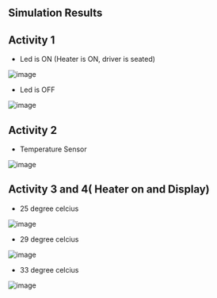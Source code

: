## Simulation Results

## Activity 1
* Led is ON (Heater is ON, driver is seated)

![image](https://user-images.githubusercontent.com/80762665/116703487-f9e4e800-a9e7-11eb-8161-92c49e15b1d7.png)

* Led is OFF

![image](https://user-images.githubusercontent.com/80762665/116703585-141ec600-a9e8-11eb-85f7-6a0b7d88c1d6.png)

## Activity 2

* Temperature Sensor

![image](https://user-images.githubusercontent.com/80762665/116703919-6f50b880-a9e8-11eb-8d6f-ccb21423f93f.png)

## Activity 3 and 4( Heater on and Display)

* 25 degree celcius

![image](https://user-images.githubusercontent.com/80762665/116704430-0158c100-a9e9-11eb-962e-96ff2727ff34.png)

* 29 degree celcius

![image](https://user-images.githubusercontent.com/80762665/116704778-67dddf00-a9e9-11eb-978d-0b2b8d39293c.png)

* 33 degree celcius

![image](https://user-images.githubusercontent.com/80762665/116704985-ab384d80-a9e9-11eb-894f-502e39d979fd.png)










```
